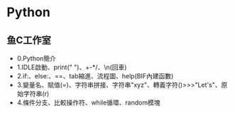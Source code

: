 # Python

## 鱼C工作室

* 0.Python簡介
* 1.IDLE啟動、print(" ")、+-*/、\n(回車)
* 2.if:、else:、==、tab縮進、流程圖、help(BIF內建函數)
* 3.變量名、賦值(=)、字符串拼接、字符串"xyz"、轉義字符(\)>>>"Let\'s"、原始字符串(r)
* 4.條件分支、比較操作符、while循環、random模塊
